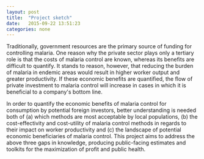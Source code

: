 ```yaml
---
layout: post
title:  "Project sketch"
date:   2015-09-22 13:51:23
categories: none
---
```


Traditionally, government resources are the primary source of funding for controlling malaria. One reason why the private sector plays only a tertiary role is that the costs of malaria control are known, whereas its benefits are difficult to quantify. It stands to reason, however, that reducing the burden of malaria in endemic areas would result in higher worker output and greater productivity. If these economic benefits are quantified, the flow of private investment to malaria control will increase in cases in which it is beneficial to a company's bottom line.

In order to quantify the economic benefits of malaria control for consumption by potential foreign investors, better understanding is needed both of (a) which methods are most acceptable by local populations, (b) the cost-effectivity and cost-utility of malaria control methods in regards to their impact on worker productivity and (c) the landscape of potential economic beneficiaries of malaria control.  This project aims to address the above three gaps in knowledge, producing public-facing estimates and toolkits for the maximization of profit and public health.